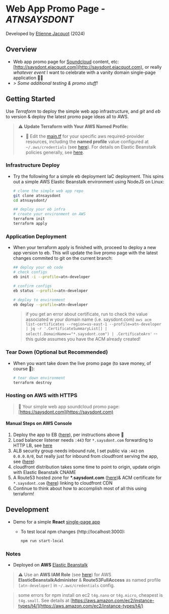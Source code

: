 # Web App Promo Page - *ATNSAYSDONT*

Developed by [Etienne Jacquot](mailto:jacquot.etienne@gmail.com) (2024)

## Overview 

- Web app promo page for [Soundcloud](https://soundcloud.com/etienne-jacquot) content, etc: [http://saysdont.ejacquot.com](http://saysdont.ejacquot.com), or really *whatever event* I want to celebrate with a vanity domain single-page application 🥳🥳
- <em>> Some additional testing & promo stuff!</em>

## Getting Started

Use *Terraform* to deploy the simple web app infrastructure, and *git* and *eb* to version & deploy the latest promo page ideas all to AWS.

> ⚠️ **Update Terraform with Your AWS Named Profile:** 
> - 🚨 Edit the [main.tf](./main.tf) for your specific aws required-provider resources, including the **named profile** value configured at `~/.aws/credentials` (see [here](https://docs.aws.amazon.com/cli/latest/userguide/cli-configure-profiles.html)). For details on Elastic Beanstalk policies generally, see [here](https://docs.aws.amazon.com/elasticbeanstalk/latest/dg/AWSHowTo.iam.managed-policies.html).

### Infrastructure Deploy

- Try the following for a simple eb deployment IaC deployment. This spins out a simple AWS Elastic Beanstalk environment using NodeJS on Linux:

    ```bash
    # clone the simple web app repo
    git clone atnsaysdont
    cd atnsaysdont/

    ## deploy your eb infra
    # create your environment on AWS
    terraform init
    terraform apply
    ```

### Application Deployment

- When your terraform apply is finished with, proceed to deploy a new app version to eb. This will update the live promo page with the latest changes commited to git on the current branch:

    ```bash
    ## deploy your eb code
    # check configs
    eb init -i --profile=atn-developer

    # confirm configs
    eb status --profile=atn-developer

    # deploy to environment
    eb deploy --profile=atn-developer
    ```
    > if you get an error about certificate, run to check the value associated w your domain name (i.e. saysdont.com) `aws acm list-certificates --region=us-east-1 --profile=atn-developer | jq -r '.CertificateSummaryList[] | select(.DomainName=="*.saysdont.com") | .CertificateArn'` -- this guide assumes you have the ACM already created!

### Tear Down (Optional but Recommended)

- When you want take down the live promo page (to save money, of course 💸):

    ```bash
    # tear down environment
    terraform destroy
    ```
    
### Hosting on AWS with HTTPS

>  🥳 Your simple web app soundcloud promo page: [https://saysdont.com](https://saysdont.com)

#### Manual Steps on AWS Console

1. Deploy the app to EB ([here](https://us-east-1.console.aws.amazon.com/elasticbeanstalk/home?region=us-east-1#/environments)), per instructions above 🤗
2. Load balancer listener needs `:443` for `*.saysdont.com` forwarding to HTTP LB, see [here](https://us-east-1.console.aws.amazon.com/ec2/home?region=us-east-1#LoadBalancers:sort=loadBalancerName)
3. ALB security group needs inbound rule, I set public via `:443` on `0.0.0.0/0`, but really just for inbound from cloudfront serving the app, see ([here](https://us-east-1.console.aws.amazon.com/ec2/home?region=us-east-1#SecurityGroups:))
4. cloudfront distribution takes some time to point to origin, update origin with Elastic Beanstalk CNAME
5. A Route53 hosted zone for <b>*.saysdont.com</b> ([here](https://us-east-1.console.aws.amazon.com/route53/v2/hostedzones?region=us-east-1))& ACM certificate for `*.saysdont.com` ([here](https://us-east-1.console.aws.amazon.com/acm/home?region=us-east-1#)) linking to cloudfront CDN
6. Continue to think about how to accomplish most of all this using terraform!

## Development

- Demo for a simple **React** [single-page app](https://reactjs.org/docs/glossary.html#single-page-application)

    - To test local npm changes (http://localhost:3000):

        ```bash
        npm run start-local
        ```

### Notes 

- Deployed on **AWS** [Elastic Beanstalk](https://docs.aws.amazon.com/elasticbeanstalk/latest/dg/create_deploy_nodejs.html) 

> ⚠️ Use an **AWS IAM Role** (see [here](https://us-east-1.console.aws.amazon.com/iamv2/home?region=us-east-1#/home)) for AWS **ElasticBeanstalkAdminister** & **Route53FullAccess** as named profile `[atn-developer]` in `~/.aws/credentials` config.

> some errors for npm install on ec2 `t4g.nano` or `t4g.micro`, cheapest is `t4g.small`. See details at [https://aws.amazon.com/ec2/instance-types/t4/](https://aws.amazon.com/ec2/instance-types/t4/)
